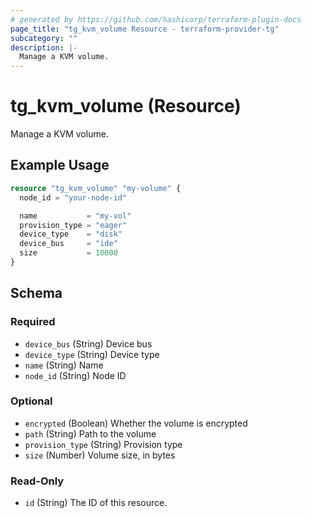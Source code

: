 ```yaml
---
# generated by https://github.com/hashicorp/terraform-plugin-docs
page_title: "tg_kvm_volume Resource - terraform-provider-tg"
subcategory: ""
description: |-
  Manage a KVM volume.
---
```


# tg_kvm_volume (Resource)

Manage a KVM volume.

## Example Usage

```terraform
resource "tg_kvm_volume" "my-volume" {
  node_id = "your-node-id"

  name           = "my-vol"
  provision_type = "eager"
  device_type    = "disk"
  device_bus     = "ide"
  size           = 10000
}
```

<!-- schema generated by tfplugindocs -->
## Schema

### Required

- `device_bus` (String) Device bus
- `device_type` (String) Device type
- `name` (String) Name
- `node_id` (String) Node ID

### Optional

- `encrypted` (Boolean) Whether the volume is encrypted
- `path` (String) Path to the volume
- `provision_type` (String) Provision type
- `size` (Number) Volume size, in bytes

### Read-Only

- `id` (String) The ID of this resource.


